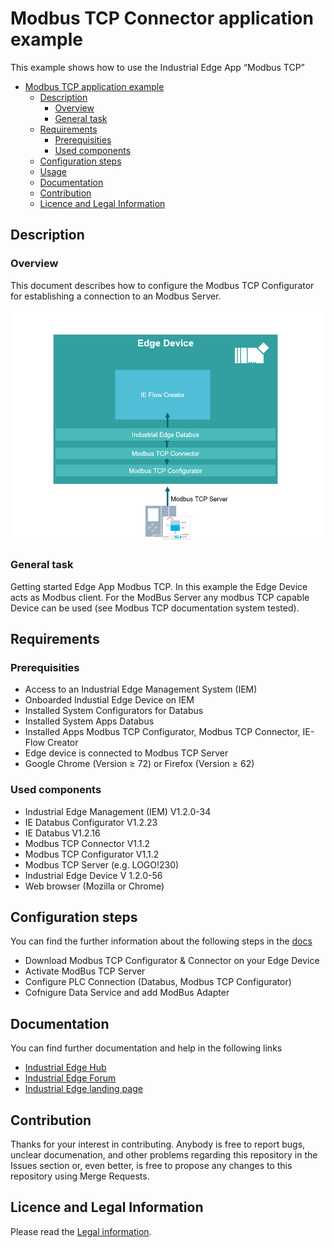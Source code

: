 # Modbus TCP Connector application example

This example shows how to use the Industrial Edge App “Modbus TCP” 

- [Modbus TCP application example](#modbus-tcp-example)
  - [Description](#description)
    - [Overview](#overview)
    - [General task](#general-task)
  - [Requirements](#requirements)
    - [Prerequisities](#prerequisities)
    - [Used components](#used-components)
  - [Configuration steps](#configuration-steps)
  - [Usage](#usage)
  - [Documentation](#documentation)
  - [Contribution](#contribution)
  - [Licence and Legal Information](#licence-and-legal-information)


## Description

### Overview

This document describes how to configure the Modbus TCP Configurator for establishing a connection to an Modbus Server. 

![overview](docs/graphics/Overview.PNG)

### General task

Getting started Edge App Modbus TCP. 
In this example the Edge Device acts as Modbus client. 
For the ModBus Server any modbus TCP capable Device can be used (see Modbus TCP documentation system tested). 

## Requirements


###  Prerequisities

- Access to an Industrial Edge Management System (IEM)
- Onboarded Industial Edge Device on IEM
- Installed System Configurators for Databus 
- Installed System Apps Databus
- Installed Apps Modbus TCP Configurator, Modbus TCP Connector, IE-Flow Creator
- Edge device is connected to Modbus TCP Server
- Google Chrome (Version ≥ 72) or Firefox (Version ≥ 62)

### Used components

- Industrial Edge Management (IEM) V1.2.0-34
- IE Databus Configurator V1.2.23
- IE Databus V1.2.16
- Modbus TCP Connector V1.1.2
- Modbus TCP Configurator V1.1.2
- Modbus TCP Server (e.g. LOGO!230)
- Industrial Edge Device V 1.2.0-56
- Web browser (Mozilla or Chrome)


## Configuration steps

You can find the further information about the following steps in the [docs](docs/Installation.md)
- Download Modbus TCP Configurator & Connector on your Edge Device
- Activate ModBus TCP Server 
- Configure PLC Connection (Databus, Modbus TCP Configurator)
- Cofnigure Data Service and add ModBus Adapter 



## Documentation

You can find further documentation and help in the following links
  - [Industrial Edge Hub](https://iehub.eu1.edge.siemens.cloud/#/documentation)
  - [Industrial Edge Forum](https://www.siemens.com/industrial-edge-forum)
  - [Industrial Edge landing page](https://new.siemens.com/global/en/products/automation/topic-areas/industrial-edge/simatic-edge.html)
  
## Contribution

Thanks for your interest in contributing. Anybody is free to report bugs, unclear documenation, and other problems regarding this repository in the Issues section or, even better, is free to propose any changes to this repository using Merge Requests.

## Licence and Legal Information

Please read the [Legal information](LICENSE.md).
